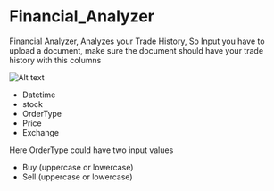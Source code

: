 # Financial_Analyzer

Financial Analyzer, Analyzes your Trade History, 
So Input you have to upload a document, make sure the document should have your trade history with this columns

![Alt text](https://github.com/sudhanshu8833/Financial_Analyzer/dashboard_pics/input_data.png)

* Datetime
* stock
* OrderType
* Price
* Exchange


Here OrderType could have two input values 
- Buy (uppercase or lowercase)
- Sell (uppercase or lowercase)